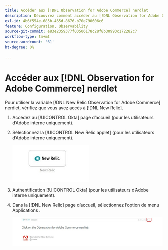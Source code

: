 ```yaml
---
title: Accéder aux [!DNL Observation for Adobe Commerce] nerdlet
description: Découvrez comment accéder au [!DNL Observation for Adobe Commerce] le petit oiseau.
exl-id: 4b6f554e-685b-465d-8676-b70e790606c6
feature: Configuration, Observability
source-git-commit: e83e2359377f03506178c28f8b30993c172282c7
workflow-type: tm+mt
source-wordcount: '61'
ht-degree: 0%

---
```


# Accéder aux [!DNL Observation for Adobe Commerce] nerdlet

Pour utiliser la variable [!DNL New Relic Observation for Adobe Commerce] nerdlet, vérifiez que vous avez accès à [!DNL New Relic].

1. Accédez au [!UICONTROL Okta] page d’accueil (pour les utilisateurs d’Adobe interne uniquement).
1. Sélectionnez la [!UICONTROL New Relic applet] (pour les utilisateurs d’Adobe interne uniquement).

   ![applet New Relic](../../assets/tools/observation-for-adobe-commerce/new-relic-applet.jpeg)

1. Authentification [!UICONTROL Okta] (pour les utilisateurs d’Adobe interne uniquement).
1. Dans la [!DNL New Relic] page d’accueil, sélectionnez l’option de menu Applications .

   ![Page d’accueil New Relic](../../assets/tools/observation-for-adobe-commerce/new-relic-homepage.jpeg)
